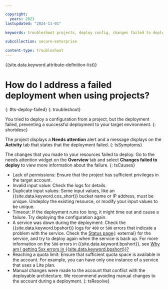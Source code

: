 ```yaml
---

copyright:
  years: 2023
lastupdated: "2024-11-01"

keywords: troubleshoot projects, deploy config, changes failed to deploy, needs attention failure, deployment failure, needs attention, failure, deploy

subcollection: secure-enterprise

content-type: troubleshoot
---
```


{{site.data.keyword.attribute-definition-list}}

# How do I address a failed deployment when using projects?
{: #ts-deploy-failed}
{: troubleshoot}

You tried to deploy a configuration from a project, but the deployment failed, preventing a successful deployment to your target environment.
{: shortdesc}

The project displays a **Needs attention** alert and a message displays on the **Activity** tab that states that the deployment failed.
{: tsSymptoms}

The changes that you made to your resources failed to deploy. Go to the needs attention widget on the **Overview** tab and select **Changes failed to deploy** to view more information about the failure.
{: tsCauses}

* Lack of permissions: Ensure that the project has sufficient privileges in the target account.
* Invalid input value: Check the logs for details.
* Duplicate input values: Some input values, like an {{site.data.keyword.cos_short}} bucket name or IP address, must be unique. Undeploy the existing resource, or modify your input values to be unique.
* Timeout: If the deployment runs too long, it might time out and cause a failure. Try deploying the configuration again.
* A service was down during the deployment: Check the {{site.data.keyword.bpshort}} logs for `400` or `500` errors that indicate a problem with the service. Check the [Status page](/status){: external} for the service, and try to deploy again when the service is back up. For more information on the `500` errors in {{site.data.keyword.bpshort}}, see [Why am I getting 5xx errors in {{site.data.keyword.bpshort}}?](/docs/secure-infrastructure-vpc?topic=secure-infrastructure-vpc-server-errors)
* Reaching a quota limit: Ensure that sufficient quota space is available in the account. For example, you can have only one instance of a service that uses a Lite plan.
* Manual changes were made to the account that conflict with the deployable architecture. We recommend avoiding manual changes to the account during a deployment.
{: tsResolve}
